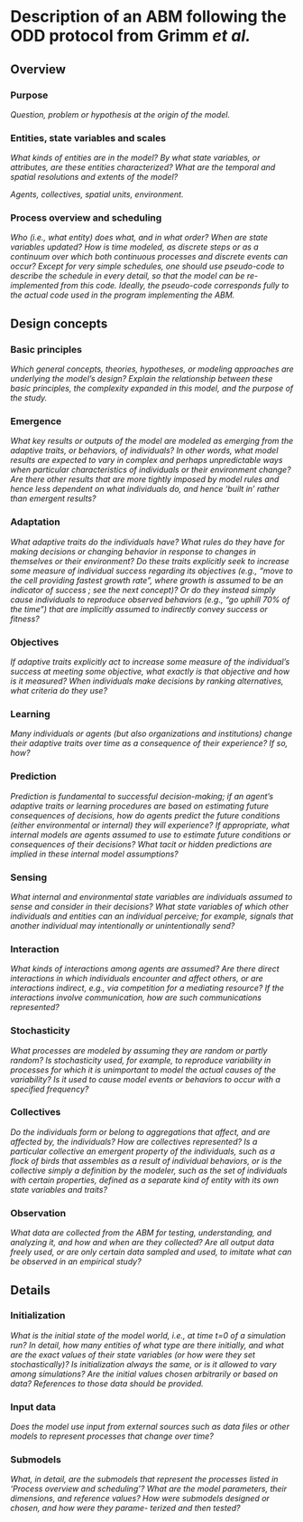 # Description of an ABM following the ODD protocol from Grimm *et al.*

## Overview
### Purpose
*Question, problem or hypothesis at the origin of the model.*

### Entities, state variables and scales
*What kinds of entities are in the model? By what state variables, or attributes, are these entities characterized? What are the temporal and spatial resolutions and extents of the model?*

*Agents, collectives, spatial units, environment.*

### Process overview and scheduling
*Who (i.e., what entity) does what, and in what order? When are state variables updated? How is time modeled, as discrete steps or as a continuum over which both continuous processes and discrete events can occur? Except for very simple schedules, one should use pseudo-code to describe the schedule in every detail, so that the model can be re-implemented from this code. Ideally, the pseudo-code corresponds fully to the actual code used in the program implementing the ABM.*


## Design concepts
### Basic principles
*Which general concepts, theories, hypotheses, or modeling approaches are underlying the model’s design? Explain the relationship between these basic principles, the complexity expanded in this model, and the purpose of the study.*

### Emergence
*What key results or outputs of the model are modeled as emerging from the adaptive traits, or behaviors, of individuals? In other words, what model results are expected to vary in complex and perhaps unpredictable ways when particular characteristics of individuals or their environment change? Are there other results that are more tightly imposed by model rules and hence less dependent on what individuals do, and hence ‘built in’ rather than emergent results?*

### Adaptation
*What adaptive traits do the individuals have? What rules do
they have for making decisions or changing behavior in response to changes in themselves or their environment? Do these traits explicitly seek to increase some measure of individual success regarding its objectives (e.g., “move to the cell providing fastest growth rate”, where growth is assumed to be an indicator of success ; see the next concept)? Or do they instead simply cause individuals to reproduce observed behaviors (e.g., “go uphill 70% of the time”) that are implicitly assumed to indirectly convey success or fitness?*

### Objectives
*If adaptive traits explicitly act to increase some measure of the individual’s success at meeting some objective, what exactly is that objective and how is it measured? When individuals make decisions by ranking alternatives, what criteria do they use?*

### Learning
*Many individuals or agents (but also organizations and institutions) change their adaptive traits over time as a consequence of their experience? If so, how?*

### Prediction
*Prediction is fundamental to successful decision-making; if an
agent’s adaptive traits or learning procedures are based on estimating future consequences of decisions, how do agents predict the future conditions (either environmental or internal) they will experience? If appropriate, what internal models are agents assumed to use to estimate future conditions or consequences of their decisions? What tacit or hidden predictions are implied in these internal model assumptions?*

### Sensing
*What internal and environmental state variables are individuals assumed to sense and consider in their decisions? What state variables of which other individuals and entities can an individual perceive; for example, signals that another individual may intentionally or unintentionally send?*

### Interaction
*What kinds of interactions among agents are assumed? Are
there direct interactions in which individuals encounter and affect others, or are interactions indirect, e.g., via competition for a mediating resource? If the interactions involve communication, how are such communications represented?*

### Stochasticity
*What processes are modeled by assuming they are random or
partly random? Is stochasticity used, for example, to reproduce variability in processes for which it is unimportant to model the actual causes of the variability? Is it used to cause model events or behaviors to occur with a specified frequency?*

### Collectives
*Do the individuals form or belong to aggregations that affect,
and are affected by, the individuals? How are collectives represented? Is a particular collective an emergent property of the individuals, such as a flock of birds that assembles as a result of individual behaviors, or is the collective simply a definition by the modeler, such as the set of individuals with certain properties, defined as a separate kind of entity with its own state variables and traits?*

### Observation
*What data are collected from the ABM for testing, understanding, and analyzing it, and how and when are they collected? Are all output data freely used, or are only certain data sampled and used, to imitate what can be observed in an empirical study?*


## Details
### Initialization
*What is the initial state of the model world, i.e., at time t=0 of a simulation run? In detail, how many entities of what type are there initially, and what are the exact values of their state variables (or how were they set stochastically)? Is initialization always the same, or is it allowed to vary among simulations? Are the initial values chosen arbitrarily or based on data? References to those data should be provided.*

### Input data
*Does the model use input from external sources such as data files or other models to represent processes that change over time?*

### Submodels
*What, in detail, are the submodels that represent the processes listed in ‘Process overview and scheduling’? What are the model parameters, their dimensions, and reference values? How were submodels designed or chosen, and how were they parame- terized and then tested?*